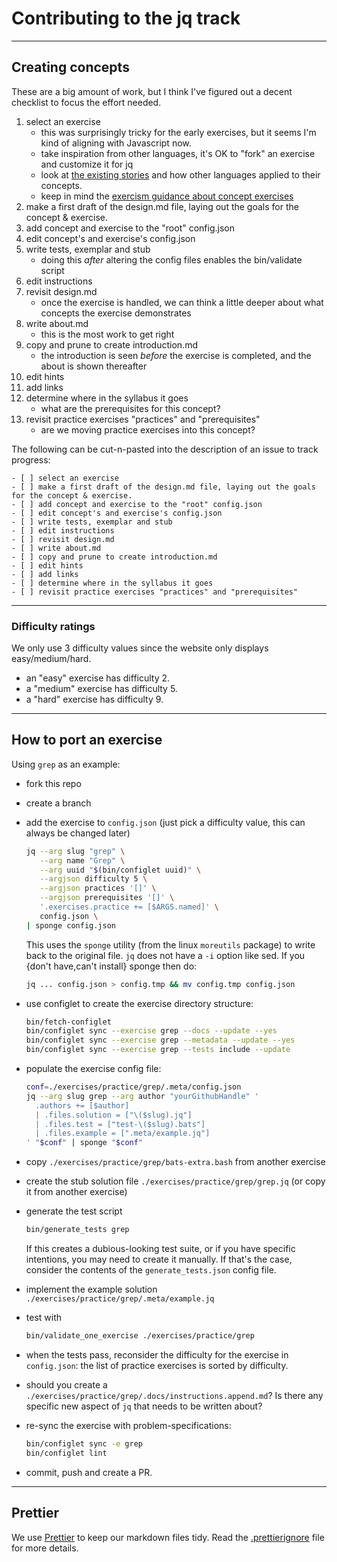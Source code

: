# Contributing to the jq track

---

## Creating concepts

These are a big amount of work, but I think I've figured out a decent checklist to focus the effort needed.

1. select an exercise
   - this was surprisingly tricky for the early exercises, but it seems I'm kind of aligning with Javascript now.
   - take inspiration from other languages, it's OK to "fork" an exercise and customize it for jq
   - look at [the existing stories](https://exercism.org/docs/building/tracks/stories) and how other languages applied to their concepts.
   - keep in mind the [exercism guidance about concept exercises](https://exercism.org/docs/building/product/concept-exercises)
1. make a first draft of the design.md file, laying out the goals for the concept & exercise.
1. add concept and exercise to the "root" config.json
1. edit concept's and exercise's config.json
1. write tests, exemplar and stub
   - doing this _after_ altering the config files enables the bin/validate script
1. edit instructions
1. revisit design.md
   - once the exercise is handled, we can think a little deeper about what concepts the exercise demonstrates
1. write about.md
   - this is the most work to get right
1. copy and prune to create introduction.md
   - the introduction is seen _before_ the exercise is completed, and the about is shown thereafter
1. edit hints
1. add links
1. determine where in the syllabus it goes
   - what are the prerequisites for this concept?
1. revisit practice exercises "practices" and "prerequisites"
   - are we moving practice exercises into this concept?

The following can be cut-n-pasted into the description of an issue to track progress:

```none
- [ ] select an exercise
- [ ] make a first draft of the design.md file, laying out the goals for the concept & exercise.
- [ ] add concept and exercise to the "root" config.json
- [ ] edit concept's and exercise's config.json
- [ ] write tests, exemplar and stub
- [ ] edit instructions
- [ ] revisit design.md
- [ ] write about.md
- [ ] copy and prune to create introduction.md
- [ ] edit hints
- [ ] add links
- [ ] determine where in the syllabus it goes
- [ ] revisit practice exercises "practices" and "prerequisites"
```

---

### Difficulty ratings

We only use 3 difficulty values since the website only displays easy/medium/hard.

- an "easy" exercise has difficulty 2.
- a "medium" exercise has difficulty 5.
- a "hard" exercise has difficulty 9.

---

## How to port an exercise

Using `grep` as an example:

- fork this repo
- create a branch
- add the exercise to `config.json` (just pick a difficulty value, this can always be changed later)

  ```sh
  jq --arg slug "grep" \
     --arg name "Grep" \
     --arg uuid "$(bin/configlet uuid)" \
     --argjson difficulty 5 \
     --argjson practices '[]' \
     --argjson prerequisites '[]' \
     '.exercises.practice += [$ARGS.named]' \
     config.json \
  | sponge config.json
  ```

  This uses the `sponge` utility (from the linux `moreutils` package) to write back to the original file.
  `jq` does not have a `-i` option like sed.
  If you {don't have,can't install} sponge then do:

  ```sh
  jq ... config.json > config.tmp && mv config.tmp config.json
  ```

- use configlet to create the exercise directory structure:

  ```sh
  bin/fetch-configlet
  bin/configlet sync --exercise grep --docs --update --yes
  bin/configlet sync --exercise grep --metadata --update --yes
  bin/configlet sync --exercise grep --tests include --update
  ```

- populate the exercise config file:

  ```sh
  conf=./exercises/practice/grep/.meta/config.json
  jq --arg slug grep --arg author "yourGithubHandle" '
    .authors += [$author]
    | .files.solution = ["\($slug).jq"]
    | .files.test = ["test-\($slug).bats"]
    | .files.example = [".meta/example.jq"]
  ' "$conf" | sponge "$conf"
  ```

- copy `./exercises/practice/grep/bats-extra.bash` from another exercise
- create the stub solution file `./exercises/practice/grep/grep.jq` (or copy it from another exercise)
- generate the test script

  ```sh
  bin/generate_tests grep
  ```

  If this creates a dubious-looking test suite, or if you have specific intentions, you may need to create it manually.
  If that's the case, consider the contents of the `generate_tests.json` config file.

- implement the example solution `./exercises/practice/grep/.meta/example.jq`
- test with

  ```sh
  bin/validate_one_exercise ./exercises/practice/grep
  ```

- when the tests pass, reconsider the difficulty for the exercise in `config.json`: the list of practice exercises is sorted by difficulty.
- should you create a `./exercises/practice/grep/.docs/instructions.append.md`?
  Is there any specific new aspect of `jq` that needs to be written about?
- re-sync the exercise with problem-specifications:

  ```sh
  bin/configlet sync -e grep
  bin/configlet lint
  ```

- commit, push and create a PR.

---

## Prettier

We use [Prettier][prettier] to keep our markdown files tidy.
Read the [.prettierignore][prettier-ignore] file for more details.

[prettier]: https://prettier.io
[prettier-ignore]: https://github.com/exercism/jq/blob/main/.prettierignore
